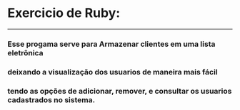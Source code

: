 # Exercicio de Ruby:
---
### Esse progama serve para Armazenar clientes em uma lista eletrônica
### deixando a visualização dos usuarios de maneira mais fácil
### tendo as opções de adicionar, remover, e consultar os usuarios cadastrados no sistema. 
